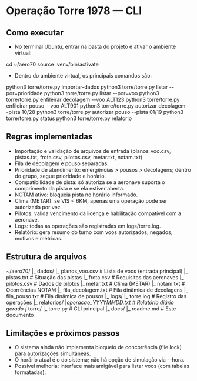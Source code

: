 # Operação Torre 1978 — CLI 
## Como executar
 
* No terminal Ubuntu, entrar na pasta do projeto e ativar o ambiente virtual:

cd ~/aero70
source .venv/bin/activate

* Dentro do ambiente virtual, os principais comandos são:

python3 torre/torre.py importar-dados
python3 torre/torre.py listar --por=prioridade
python3 torre/torre.py listar --por=voo
python3 torre/torre.py enfileirar decolagem --voo ALT123
python3 torre/torre.py enfileirar pouso --voo ALT901
python3 torre/torre.py autorizar decolagem --pista 10/28
python3 torre/torre.py autorizar pouso --pista 01/19
python3 torre/torre.py status
python3 torre/torre.py relatorio


## Regras implementadas 

* Importação e validação de arquivos de entrada (planos_voo.csv, pistas.txt, frota.csv, pilotos.csv, metar.txt, notam.txt)
* Fila de decolagem e pouso separadas.
* Prioridade de atendimento: emergências > pousos > decolagens; dentro do grupo, segue prioridade e horário.
* Compatibilidade de pista: só autoriza se a aeronave suporta o comprimento da pista e se ela estiver aberta.
* NOTAM ativo: bloqueia pista no horário informado.
* Clima (METAR): se VIS < 6KM, apenas uma operação pode ser autorizada por vez.
* Pilotos: valida vencimento da licença e habilitação compatível com a aeronave.
* Logs: todas as operações são registradas em logs/torre.log.
* Relatório: gera resumo do turno com voos autorizados, negados, motivos e métricas.


## Estrutura de arquivos 

~/aero70/
        |_ dados/
              |_ planos_voo.csv       # Lista de voos (entrada principal)
              |_ pistas.txt            # Situação das pistas
              |_ frota.csv             # Requisitos das aeronaves
              |_ pilotos.csv          # Dados de pilotos
              |_ metar.txt             # Clima (METAR)
              |_ notam.txt            # Ocorrências NOTAM
              |_ fila_decolagem.txt   # Fila dinâmica de decolagens
              |_ fila_pouso.txt           # Fila dinâmica de pousos
      |_ logs/
              |_ torre.log                   # Registro das operações
      |_ relatorios/
              |_operacao_YYYYMMDD.txt  # Relatório diário gerado
      |_ torre/
              |_ torre.py                  # CLI principal
      |_ docs/
              |_ readme.md            # Este documento


## Limitações e próximos passos 
* O sistema ainda não implementa bloqueio de concorrência (file lock) para autorizações simultâneas.
* O horário atual é o do sistema; não há opção de simulação via --hora.
* Possível melhoria: interface mais amigável para listar voos (com tabelas formatadas).
